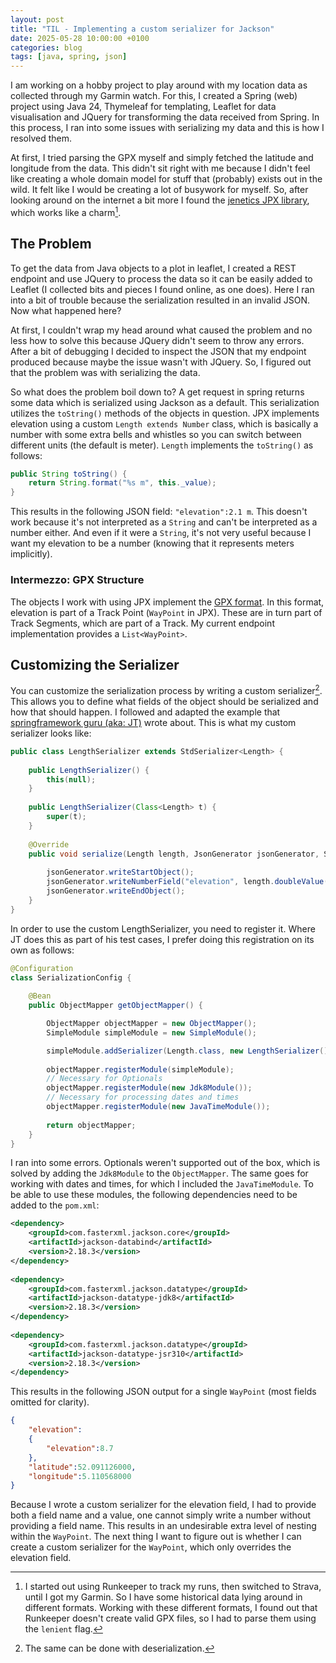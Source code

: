 ```yaml
---
layout: post
title: "TIL - Implementing a custom serializer for Jackson"
date: 2025-05-28 10:00:00 +0100
categories: blog
tags: [java, spring, json]
---
```

I am working on a hobby project to play around with my location data as collected through my Garmin watch. For this, I created a Spring (web) project using Java 24, Thymeleaf for templating, Leaflet for data visualisation and JQuery for transforming the data received from Spring. In this process, I ran into some issues with serializing my data and this is how I resolved them.

<!-- more -->

At first, I tried parsing the GPX myself and simply fetched the latitude and longitude from the data. This didn't sit right with me because I didn't feel like creating a whole domain model for stuff that (probably) exists out in the wild. It felt like I would be creating a lot of busywork for myself. So, after looking around on the internet a bit more I found the [jenetics JPX library](https://github.com/jenetics/jpx), which works like a charm[^Historical].

[^Historical]: I started out using Runkeeper to track my runs, then switched to Strava, until I got my Garmin. So I have some historical data lying around in different formats. Working with these different formats, I found out that Runkeeper doesn't create valid GPX files, so I had to parse them using the `lenient` flag.

## The Problem

To get the data from Java objects to a plot in leaflet, I created a REST endpoint and use JQuery to process the data so it can be easily added to Leaflet (I collected bits and pieces I found online, as one does). Here I ran into a bit of trouble because the serialization resulted in an invalid JSON. Now what happened here?

At first, I couldn't wrap my head around what caused the problem and no less how to solve this because JQuery didn't seem to throw any errors. After a bit of debugging I decided to inspect the JSON that my endpoint produced because maybe the issue wasn't with JQuery. So, I figured out that the problem was with serializing the data.

So what does the problem boil down to? A get request in spring returns some data which is serialized using Jackson as a default. This serialization utilizes the `toString()` methods of the objects in question. JPX implements elevation using a custom `Length extends Number` class, which is basically a number with some extra bells and whistles so you can switch between different units (the default is meter). `Length` implements the `toString()` as follows:

```Java
public String toString() {  
    return String.format("%s m", this._value);  
}
```

This results in the following JSON field: `"elevation":2.1 m`. This doesn't work because it's not interpreted as a `String` and can't be interpreted as a number either. And even if it were a `String`, it's not very useful because I want my elevation to be a number (knowing that it represents meters implicitly).

### Intermezzo: GPX Structure

The objects I work with using JPX implement the [GPX format](https://www.topografix.com/gpx.asp). In this format, elevation is part of a Track Point (`WayPoint` in JPX). These are in turn part of Track Segments, which are part of a Track. My current endpoint implementation provides a `List<WayPoint>`.

## Customizing the Serializer

You can customize the serialization process by writing a custom serializer[^Deserialization]. This allows you to define what fields of the object should be serialized and how that should happen. I followed and adapted the example that [springframework guru (aka: JT)](https://springframework.guru/how-to-the-jackson-object-mapper-with-json/) wrote about. This is what my custom serializer looks like:

[^Deserialization]: The same can be done with deserialization.

```Java
public class LengthSerializer extends StdSerializer<Length> {  
  
    public LengthSerializer() {  
        this(null);  
    }  
  
    public LengthSerializer(Class<Length> t) {  
        super(t);  
    }  
  
    @Override
    public void serialize(Length length, JsonGenerator jsonGenerator, SerializerProvider serializerProvider) throws IOException {  
  
        jsonGenerator.writeStartObject();
        jsonGenerator.writeNumberField("elevation", length.doubleValue());
        jsonGenerator.writeEndObject();  
    }  
}
```

In order to use the custom LengthSerializer, you need to register it. Where JT does this as part of his test cases, I prefer doing this registration on its own as follows:

```Java
@Configuration  
class SerializationConfig {  
  
    @Bean  
    public ObjectMapper getObjectMapper() {  

        ObjectMapper objectMapper = new ObjectMapper();  
        SimpleModule simpleModule = new SimpleModule();  

        simpleModule.addSerializer(Length.class, new LengthSerializer());  
        
        objectMapper.registerModule(simpleModule);  
        // Necessary for Optionals
        objectMapper.registerModule(new Jdk8Module());  
        // Necessary for processing dates and times
        objectMapper.registerModule(new JavaTimeModule());  
  
        return objectMapper;  
    }  
}
```

I ran into some errors. Optionals weren't supported out of the box, which is solved by adding the `Jdk8Module` to the `ObjectMapper`. The same goes for working with dates and times, for which I included the `JavaTimeModule`. To be able to use these modules, the following dependencies need to be added to the `pom.xml`:

```xml
<dependency>  
    <groupId>com.fasterxml.jackson.core</groupId>  
    <artifactId>jackson-databind</artifactId>  
    <version>2.18.3</version>  
</dependency>  
  
<dependency>  
    <groupId>com.fasterxml.jackson.datatype</groupId>  
    <artifactId>jackson-datatype-jdk8</artifactId>  
    <version>2.18.3</version>  
</dependency>  
  
<dependency>  
    <groupId>com.fasterxml.jackson.datatype</groupId>  
    <artifactId>jackson-datatype-jsr310</artifactId>  
    <version>2.18.3</version>  
</dependency>
```

This results in the following JSON output for a single `WayPoint` (most fields omitted for clarity).

```json
{
    "elevation":
    {
        "elevation":8.7
    },
    "latitude":52.091126000,
    "longitude":5.110568000
}
```

Because I wrote a custom serializer for the elevation field, I had to provide both a field name and a value, one cannot simply write a number without providing a field name. This results in an undesirable extra level of nesting within the `WayPoint`. The next thing I want to figure out is whether I can create a custom serializer for the `WayPoint`, which only overrides the elevation field.
